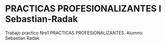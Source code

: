 # PRACTICAS PROFESIONALIZANTES I Sebastian-Radak
Trabajo practico Nro1 PRACTICAS PROFESIONALIZANTES. Alumno: Sebastian Radak
